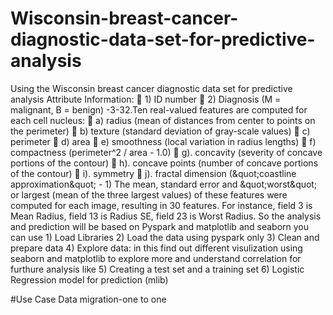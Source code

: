 # Wisconsin-breast-cancer-diagnostic-data-set-for-predictive-analysis
Using the Wisconsin breast cancer diagnostic data set for predictive analysis Attribute Information:  1) ID number  2) Diagnosis (M = malignant, B = benign) -3-32.Ten real-valued features are computed for each cell nucleus:  a) radius (mean of distances from center to points on the perimeter)  b) texture (standard deviation of gray-scale values)  c) perimeter  d) area  e) smoothness (local variation in radius lengths)  f) compactness (perimeter^2 / area - 1.0)  g). concavity (severity of concave portions of the contour)  h). concave points (number of concave portions of the contour)  i). symmetry  j). fractal dimension (&amp;quot;coastline approximation&amp;quot; - 1) The mean, standard error and &amp;quot;worst&amp;quot; or largest (mean of the three largest values) of these features were computed for each image, resulting in 30 features. For instance, field 3 is Mean Radius, field 13 is Radius SE, field 23 is Worst Radius.  So the analysis and prediction will be based on Pyspark and matplotlib and seaborn you can use 1) Load Libraries 2) Load the data using pyspark only 3) Clean and prepare data 4) Explore data: in this find out different visulization using seaborn and matplotlib to explore more and understand correlation for furthure analysis like  5) Creating a test set and a training set 6) Logistic Regression model for prediction (mlib)

#Use Case
Data migration-one to one
